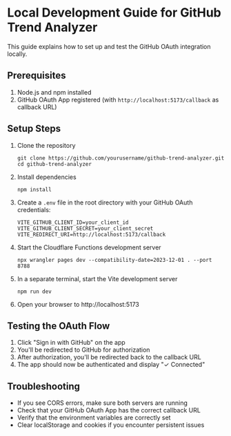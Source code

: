 # Local Development Guide for GitHub Trend Analyzer

This guide explains how to set up and test the GitHub OAuth integration locally.

## Prerequisites

1. Node.js and npm installed
2. GitHub OAuth App registered (with `http://localhost:5173/callback` as callback URL)

## Setup Steps

1. Clone the repository
   ```
   git clone https://github.com/yourusername/github-trend-analyzer.git
   cd github-trend-analyzer
   ```

2. Install dependencies
   ```
   npm install
   ```

3. Create a `.env` file in the root directory with your GitHub OAuth credentials:
   ```
   VITE_GITHUB_CLIENT_ID=your_client_id
   VITE_GITHUB_CLIENT_SECRET=your_client_secret
   VITE_REDIRECT_URI=http://localhost:5173/callback
   ```

4. Start the Cloudflare Functions development server
   ```
   npx wrangler pages dev --compatibility-date=2023-12-01 . --port 8788
   ```

5. In a separate terminal, start the Vite development server
   ```
   npm run dev
   ```

6. Open your browser to http://localhost:5173

## Testing the OAuth Flow

1. Click "Sign in with GitHub" on the app
2. You'll be redirected to GitHub for authorization
3. After authorization, you'll be redirected back to the callback URL
4. The app should now be authenticated and display "✓ Connected"

## Troubleshooting

- If you see CORS errors, make sure both servers are running
- Check that your GitHub OAuth App has the correct callback URL
- Verify that the environment variables are correctly set
- Clear localStorage and cookies if you encounter persistent issues
